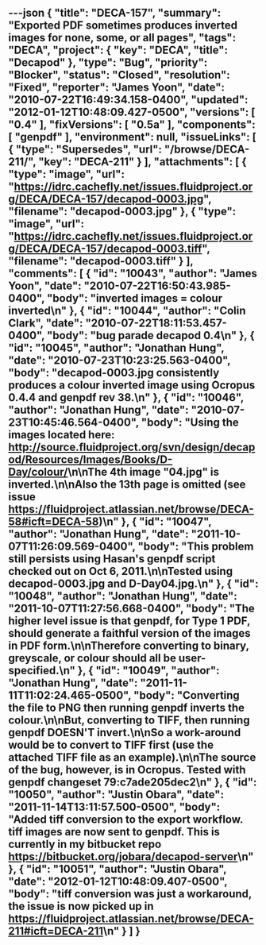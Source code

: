 ---json
{
  "title": "DECA-157",
  "summary": "Exported PDF sometimes produces inverted images for none, some, or all pages",
  "tags": "DECA",
  "project": {
    "key": "DECA",
    "title": "Decapod"
  },
  "type": "Bug",
  "priority": "Blocker",
  "status": "Closed",
  "resolution": "Fixed",
  "reporter": "James Yoon",
  "date": "2010-07-22T16:49:34.158-0400",
  "updated": "2012-01-12T10:48:09.427-0500",
  "versions": [
    "0.4"
  ],
  "fixVersions": [
    "0.5a"
  ],
  "components": [
    "genpdf"
  ],
  "environment": null,
  "issueLinks": [
    {
      "type": "Supersedes",
      "url": "/browse/DECA-211/",
      "key": "DECA-211"
    }
  ],
  "attachments": [
    {
      "type": "image",
      "url": "https://idrc.cachefly.net/issues.fluidproject.org/DECA/DECA-157/decapod-0003.jpg",
      "filename": "decapod-0003.jpg"
    },
    {
      "type": "image",
      "url": "https://idrc.cachefly.net/issues.fluidproject.org/DECA/DECA-157/decapod-0003.tiff",
      "filename": "decapod-0003.tiff"
    }
  ],
  "comments": [
    {
      "id": "10043",
      "author": "James Yoon",
      "date": "2010-07-22T16:50:43.985-0400",
      "body": "inverted images = colour inverted\n"
    },
    {
      "id": "10044",
      "author": "Colin Clark",
      "date": "2010-07-22T18:11:53.457-0400",
      "body": "bug parade decapod 0.4\n"
    },
    {
      "id": "10045",
      "author": "Jonathan Hung",
      "date": "2010-07-23T10:23:25.563-0400",
      "body": "decapod-0003.jpg consistently produces a colour inverted image using Ocropus 0.4.4 and genpdf rev 38.\n"
    },
    {
      "id": "10046",
      "author": "Jonathan Hung",
      "date": "2010-07-23T10:45:46.564-0400",
      "body": "Using the images located here: <http://source.fluidproject.org/svn/design/decapod/Resources/Images/Books/D-Day/colour/>\n\nThe 4th image \"04.jpg\" is inverted.\n\nAlso the 13th page is omitted (see issue <https://fluidproject.atlassian.net/browse/DECA-58#icft=DECA-58>)\n"
    },
    {
      "id": "10047",
      "author": "Jonathan Hung",
      "date": "2011-10-07T11:26:09.569-0400",
      "body": "This problem still persists using Hasan's genpdf script checked out on Oct 6, 2011.\n\nTested using decapod-0003.jpg and D-Day04.jpg.\n"
    },
    {
      "id": "10048",
      "author": "Jonathan Hung",
      "date": "2011-10-07T11:27:56.668-0400",
      "body": "The higher level issue is that genpdf, for Type 1 PDF, should generate a faithful version of the images in PDF form.\n\nTherefore converting to binary, greyscale, or colour should all be user-specified.\n"
    },
    {
      "id": "10049",
      "author": "Jonathan Hung",
      "date": "2011-11-11T11:02:24.465-0500",
      "body": "Converting the file to PNG then running genpdf inverts the colour.\n\nBut, converting to TIFF, then running genpdf DOESN'T invert.\n\nSo a work-around would be to convert to TIFF first (use the attached TIFF file as an example).\n\nThe source of the bug, however, is in Ocropus. Tested with genpdf changeset 79:c7ade205dec2\n"
    },
    {
      "id": "10050",
      "author": "Justin Obara",
      "date": "2011-11-14T13:11:57.500-0500",
      "body": "Added tiff conversion to the export workflow. tiff images are now sent to genpdf. This is currently in my bitbucket repo <https://bitbucket.org/jobara/decapod-server>\n"
    },
    {
      "id": "10051",
      "author": "Justin Obara",
      "date": "2012-01-12T10:48:09.407-0500",
      "body": "tiff conversion was just a workaround, the issue is now picked up in <https://fluidproject.atlassian.net/browse/DECA-211#icft=DECA-211>\n"
    }
  ]
}
---

        